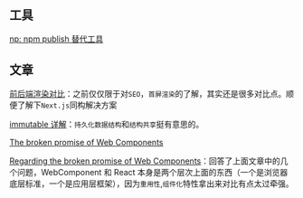 ## 工具

[np: npm publish 替代工具](https://github.com/sindresorhus/np)

## 文章

[前后端渲染对比](https://medium.freecodecamp.org/heres-why-client-side-rendering-won-46a349fadb52)：之前仅仅限于对`SEO`，`首屏渲染`的了解，其实还是很多对比点。顺便了解下`Next.js`同构解决方案

[immutable 详解](https://github.com/camsong/blog/issues/3)：`持久化数据结构`和`结构共享`挺有意思的。

[The broken promise of Web Components](https://dmitriid.com/blog/2017/03/the-broken-promise-of-web-components/)

[Regarding the broken promise of Web Components](https://robdodson.me/regarding-the-broken-promise-of-web-components/)：回答了上面文章中的几个问题，WebComponent 和 React 本身是两个层次上面的东西（一个是浏览器底层标准，一个是应用层框架），因为`重用性`,`组件化`特性拿出来对比有点太过牵强。
